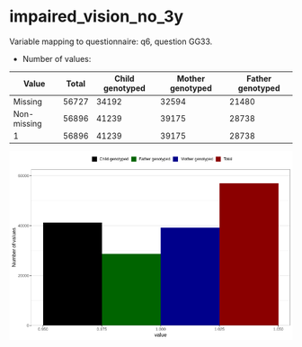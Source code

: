 # impaired_vision_no_3y
Variable mapping to questionnaire: q6, question GG33.
- Number of values:

| Value | Total | Child genotyped | Mother genotyped | Father genotyped |
| ----- | ----- | --------------- | ---------------- | ---------------- |
| Missing | 56727 | 34192 | 32594 | 21480 |
| Non-missing | 56896 | 41239 | 39175 | 28738 |
| 1 | 56896 | 41239 | 39175 | 28738 |



![](impaired_vision_no_3y_n.png)




